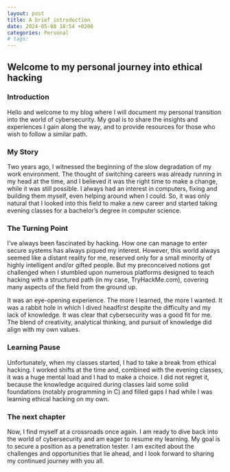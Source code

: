 ```yaml
---
layout: post
title: A brief introduction
date: 2024-05-08 18:54 +0200
categories: Personal
# tags:
---
```

## Welcome to my personal journey into ethical hacking
### Introduction
Hello and welcome to my blog where I will document my personal transition into the world of cybersecurity. My goal is to share the insights and experiences I gain along the way, and to provide resources for those who wish to follow a similar path.

### My Story
Two years ago, I witnessed the beginning of the slow degradation of my work environment. The thought of switching careers was already running in my head at the time, and I believed it was the right time to make a change, while it was still possible. I always had an interest in computers, fixing and building them myself, even helping around when I could. So, it was only natural that I looked into this field to make a new career and started taking evening classes for a bachelor’s degree in computer science.

### The Turning Point
I’ve always been fascinated by hacking. How one can manage to enter secure systems has always piqued my interest. However, this world always seemed like a distant reality for me, reserved only for a small minority of highly intelligent and/or gifted people. But my preconceived notions got challenged when I stumbled upon numerous platforms designed to teach hacking with a structured path (in my case, TryHackMe.com), covering many aspects of the field from the ground up.

It was an eye-opening experience. The more I learned, the more I wanted. It was a rabbit hole in which I dived headfirst despite the difficulty and my lack of knowledge. It was clear that cybersecurity was a good fit for me. The blend of creativity, analytical thinking, and pursuit of knowledge did align with my own values.

### Learning Pause
Unfortunately, when my classes started, I had to take a break from ethical hacking. I worked shifts at the time and, combined with the evening classes, it was a huge mental load and I had to make a choice. I did not regret it, because the knowledge acquired during classes laid some solid foundations (notably programming in C) and filled gaps I had while I was learning ethical hacking on my own.

### The next chapter
Now, I find myself at a crossroads once again. I am ready to dive back into the world of cybersecurity and am eager to resume my learning. My goal is to secure a position as a penetration tester. I am excited about the challenges and opportunities that lie ahead, and I look forward to sharing my continued journey with you all.
